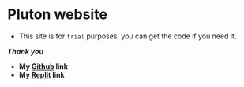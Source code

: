 # Pluton website

* This site is for `trial` purposes, you can get the code if you need it.

***Thank you***

* **My [Github](https://github.com/Vebaisback) link**
* **My [Replit](https://replit.com/@YunusBAYRAK1/) link**
